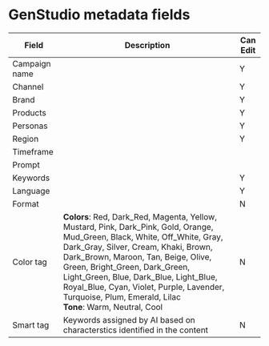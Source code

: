 # GenStudio metadata fields

| Field         | Description | Can Edit |
| ------------- | ----------- | -------- |
| Campaign name |  | Y |
| Channel       |  | Y |
| Brand         |  | Y |
| Products      |  | Y |
| Personas      |  | Y |
| Region        |  | Y |
| Timeframe     |  |  |
| Prompt        |  |  |
| Keywords      |  | Y |
| Language      |  | Y |
| Format        |  | N |
| Color tag     | **Colors**: Red, Dark_Red, Magenta, Yellow, Mustard, Pink, Dark_Pink, Gold, Orange, Mud_Green, Black, White, Off_White, Gray, Dark_Gray, Silver, Cream, Khaki, Brown, Dark_Brown, Maroon, Tan, Beige, Olive, Green, Bright_Green, Dark_Green, Light_Green, Blue, Dark_Blue, Light_Blue, Royal_Blue, Cyan, Violet, Purple, Lavender, Turquoise, Plum, Emerald, Lilac<br>**Tone**: Warm, Neutral, Cool | N |
| Smart tag     | Keywords assigned by AI based on characterstics identified in the content | N |
